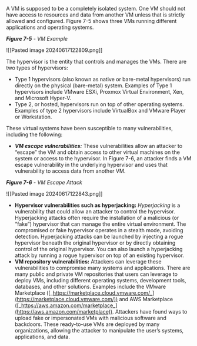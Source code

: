 A VM is supposed to be a completely isolated system. One VM should not have access to resources and data from another VM unless that is strictly allowed and configured. Figure 7-5 shows three VMs running different applications and operating systems.

**_Figure 7-5_** _- VM Example_

![[Pasted image 20240617122809.png]]

The hypervisor is the entity that controls and manages the VMs. There are two types of hypervisors:

- Type 1 hypervisors (also known as native or bare-metal hypervisors) run directly on the physical (bare-metal) system. Examples of Type 1 hypervisors include VMware ESXi, Proxmox Virtual Environment, Xen, and Microsoft Hyper-V.
- Type 2, or hosted, hypervisors run on top of other operating systems. Examples of type 2 hypervisors include VirtualBox and VMware Player or Workstation.

These virtual systems have been susceptible to many vulnerabilities, including the following:

- **_VM escape vulnerabilities:_** These vulnerabilities allow an attacker to “escape” the VM and obtain access to other virtual machines on the system or access to the hypervisor. In Figure 7-6, an attacker finds a VM escape vulnerability in the underlying hypervisor and uses that vulnerability to access data from another VM.

**_Figure 7-6_** _- VM Escape Attack_

![[Pasted image 20240617122843.png]]

- **Hypervisor vulnerabilities such as hyperjacking:** _Hyperjacking_ is a vulnerability that could allow an attacker to control the hypervisor. Hyperjacking attacks often require the installation of a malicious (or “fake”) hypervisor that can manage the entire virtual environment. The compromised or fake hypervisor operates in a stealth mode, avoiding detection. Hyperjacking attacks can be launched by injecting a rogue hypervisor beneath the original hypervisor or by directly obtaining control of the original hypervisor. You can also launch a hyperjacking attack by running a rogue hypervisor on top of an existing hypervisor.
- **VM repository vulnerabilities:** Attackers can leverage these vulnerabilities to compromise many systems and applications. There are many public and private VM repositories that users can leverage to deploy VMs, including different operating systems, development tools, databases, and other solutions. Examples include the VMware Marketplace ([_https://marketplace.cloud.vmware.com/_](https://marketplace.cloud.vmware.com/)) and AWS Marketplace ([_https://aws.amazon.com/marketplace_](https://aws.amazon.com/marketplace)). Attackers have found ways to upload fake or impersonated VMs with malicious software and backdoors. These ready-to-use VMs are deployed by many organizations, allowing the attacker to manipulate the user’s systems, applications, and data.

